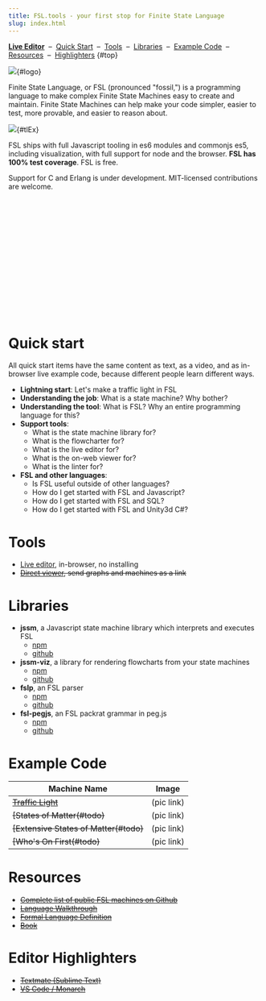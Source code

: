 ```yaml
---
title: FSL.tools - your first stop for Finite State Language
slug: index.html
---
```


<a rel="nofollow noopener" target="_blank" href="https://stonecypher.github.io/jssm-viz-demo/graph_explorer.html"><b>Live Editor</b></a> &nbsp;&ndash;&nbsp; [Quick Start](#quickstart) &nbsp;&ndash;&nbsp; [Tools](#) &nbsp;&ndash;&nbsp; [Libraries](#) &nbsp;&ndash;&nbsp; [Example Code](#) &nbsp;&ndash;&nbsp; [Resources](#) &nbsp;&ndash;&nbsp; [Highlighters](#) {#top}

![](logo%20icon%20and%20acronym%20with%20subtitle%20huge.png){#logo}

Finite State Language, or FSL (pronounced "fossil,") is a programming language to make complex Finite State Machines easy to create and maintain.  Finite State Machines can help make your code simpler, easier to test, more provable, and easier to reason about.

![](horiz%204-stop%20traffic%20light%20with%20code.png){#tlEx}

FSL ships with full Javascript tooling in es6 modules and commonjs es5, including visualization, with full support for node and the browser.  **FSL has 100% test coverage**.  FSL is free.

Support for C and Erlang is under development.  MIT-licensed contributions are welcome.

<br/><br/>

<a name="videotable_at_top"></a><table id="videotable" class="hidden">
  <tr>
  </tr>
  <tr>
  </tr>
</table><div id="videodrop" class="hidden">
  <iframe id="videotgt" src="" frameborder="0" allow="accelerometer; autoplay; encrypted-media; gyroscope; picture-in-picture" allowfullscreen></iframe>
</div>

<script type="text/javascript">

  const videos = [
    { name: 'Using the live editor',    video: 'miomuSGoPzI' },
    { name: 'What are state machines?', video: 'bFEoMO0pc7k' },
    { name: 'Why FSL?',                 video: 'ittTpm7Ne5Q' },
    { name: 'Publishing a machine',     video: 'Mh5LY4Mz15o' },
  ];

  function reveal(whichOne) {
    document.getElementById('videotgt').src        = `https://www.youtube.com/embed/${videos[whichOne].video}`;
    document.getElementById('videodrop').className = '';
  }

  const tab = document.getElementById('videotable'),
        thr = document.createElement('tr'),
        tdr = document.createElement('tr');

  videos.map( (video, i) => {
    const th = document.createElement('th');
    th.innerHTML = video.name;
    thr.appendChild(th);

    const td  = document.createElement('td'),
          tda = document.createElement('a'),
          tdi = document.createElement('img');

    tdi.src     = `https://img.youtube.com/vi/${video.video}/maxresdefault.jpg`;
    tda.onclick = () => reveal(i);
    tda.href    = '#videotable_at_top';

    tda.appendChild(tdi);
    td.appendChild(tda);
    tdr.appendChild(td);
  });

  tab.appendChild(thr);
  tab.appendChild(tdr);

</script>

<br/>

# <a name="quickstart">Quick start</a>

All quick start items have the same content as text, as a video, and as in-browser live example code, because different people learn different ways.

* **Lightning start**: Let's make a traffic light in FSL
* **Understanding the job**: What is a state machine?  Why bother?
* **Understanding the tool**: What is FSL?  Why an entire programming language for this?
* **Support tools**:
    * What is the state machine library for?
    * What is the flowcharter for?
    * What is the live editor for?
    * What is the on-web viewer for?
    * What is the linter for?
* **FSL and other languages**:
    * Is FSL useful outside of other languages?
    * How do I get started with FSL and Javascript?
    * How do I get started with FSL and SQL?
    * How do I get started with FSL and Unity3d C#?

# <a name="tools">Tools</a>

* <a rel="nofollow noopener" target="_blank" href="https://stonecypher.github.io/jssm-viz-demo/graph_explorer.html">Live editor</a>, in-browser, no installing
* ~~[Direct viewer](#todo), send graphs and machines as a link~~

# <a name="libraries">Libraries</a>

* **jssm**, a Javascript state machine library which interprets and executes FSL
    * [npm](https://www.npmjs.com/package/jssm)
    * [github](https://github.com/StoneCypher/jssm/)
* **jssm-viz**, a library for rendering flowcharts from your state machines
    * [npm](https://www.npmjs.com/package/jssm-viz)
    * [github](https://github.com/StoneCypher/jssm-viz/)
* **fslp**, an FSL parser
    * [npm](https://www.npmjs.com/package/fslp)
    * [github](https://github.com/StoneCypher/fslp/)
* **fsl-pegjs**, an FSL packrat grammar in peg.js
    * [npm](https://www.npmjs.com/package/fsl-pegjs)
    * [github](https://github.com/StoneCypher/fsl-pegjs/)

# <a name="examples">Example Code</a>

| Machine Name | Image |
|---|---|
| ~~[Traffic Light](#todo)~~ | (pic link) |
| ~~[States of Matter(#todo)~~ | (pic link) |
| ~~[Extensive States of Matter(#todo)~~ | (pic link) |
| ~~[Who's On First(#todo)~~ | (pic link) |

# <a name="resources">Resources</a>

* ~~[Complete list of public FSL machines on Github](#todo)~~
* ~~[Language Walkthrough](#todo)~~
* ~~[Formal Language Definition](#todo)~~
* ~~[Book](#todo)~~

# <a name="highlighters">Editor Highlighters</a>

* ~~[Textmate (Sublime Text)](#todo)~~
* ~~[VS Code / Monarch](#todo)~~
